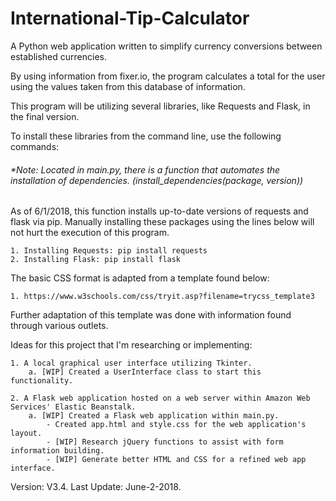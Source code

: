 # International-Tip-Calculator
A Python web application written to simplify currency conversions between established currencies.

By using information from fixer.io, the program calculates a total for the user using the values taken from this database of information.

This program will be utilizing several libraries, like Requests and Flask, in the final version.

To install these libraries from the command line, use the following commands:

###### *Note: Located in main.py, there is a function that automates the installation of dependencies. (install_dependencies(package, version))

As of 6/1/2018, this function installs up-to-date versions of requests and flask via pip.
Manually installing these packages using the lines below will not hurt the execution of this program.

    1. Installing Requests: pip install requests
    2. Installing Flask: pip install flask

The basic CSS format is adapted from a template found below:

    1. https://www.w3schools.com/css/tryit.asp?filename=trycss_template3

Further adaptation of this template was done with information found through various outlets.

Ideas for this project that I'm researching or implementing:

    1. A local graphical user interface utilizing Tkinter.
        a. [WIP] Created a UserInterface class to start this functionality.

    2. A Flask web application hosted on a web server within Amazon Web Services' Elastic Beanstalk.
        a. [WIP] Created a Flask web application within main.py.
            - Created app.html and style.css for the web application's layout.
            - [WIP] Research jQuery functions to assist with form information building.
            - [WIP] Generate better HTML and CSS for a refined web app interface.

Version: V3.4.
Last Update: June-2-2018.
